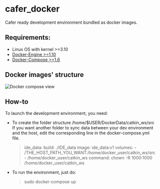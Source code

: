 # cafer_docker
Cafer ready development environment bundled as docker images.

## Requirements:

- Linux OS with kernel >=3.10
- [Docker-Engine >=1.10](https://docs.docker.com/engine/installation/)
- [Docker-Compose >=1.6](https://docs.docker.com/compose/install/)

## Docker images' structure

![Docker compose view](http://gdurl.com/prtp)

## How-to

To launch the development environment, you need:
- To create the folder structure /home/$USER/DockerData/catkin_ws/src 
  If you want another folder to sync data between your dev environment and the host, edit the corresponding line in the docker-compose.yml file.
  > ide_data:
      build: ./IDE_data
      image: ide_data:v1
      volumes:
        - /THE_HOST_PATH_YOU_WANT:/home/docker_user/catkin_ws/src
        - /home/docker_user/catkin_ws
      command: chown -R 1000:1000 /home/docker_user/catkin_ws
- To run the environment, just do:
  > sudo docker-compose up
